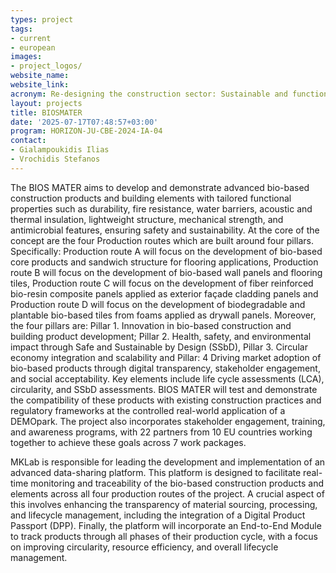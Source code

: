 ```yaml
---
types: project
tags:
- current
- european
images:
- project_logos/
website_name: 
website_link: 
acronym: Re-designing the construction sector: Sustainable and functional bio-based construction products and building elements
layout: projects
title: BIOSMATER 
date: '2025-07-17T07:48:57+03:00'
program: HORIZON-JU-CBE-2024-IA-04
contact:
- Gialampoukidis Ilias
- Vrochidis Stefanos
---
```

<p>
The BIOS MATER aims to develop and demonstrate advanced bio-based construction products and building elements with tailored functional properties such as durability, fire resistance, water barriers, acoustic and thermal insulation, lightweight structure, mechanical strength, and antimicrobial features, ensuring safety and sustainability. At the core of the concept are the four Production routes which are built around four pillars. Specifically: Production route A will focus on the development of bio-based core products and sandwich structure for flooring applications, Production route B will focus on the development of bio-based wall panels and flooring tiles, Production route C will focus on the development of fiber reinforced bio-resin composite panels applied as exterior façade cladding panels and Production route D will focus on the development of biodegradable and plantable bio-based tiles from foams applied as drywall panels. Moreover, the four pillars are: Pillar 1. Innovation in bio-based construction and building product development; Pillar 2. Health, safety, and environmental impact through Safe and Sustainable by Design (SSbD), Pillar 3. Circular economy integration and scalability and Pillar: 4 Driving market adoption of bio-based products through digital transparency, stakeholder engagement, and social acceptability. Key elements include life cycle assessments (LCA), circularity, and SSbD assessments. BIOS MATER will test and demonstrate the compatibility of these products with existing construction practices and regulatory frameworks at the controlled real-world application of a DEMOpark. The project also incorporates stakeholder engagement, training, and awareness programs, with 22 partners from 10 EU countries working together to achieve these goals across 7 work packages.
</p>
<p>
MKLab is responsible for leading the development and implementation of an advanced data-sharing platform. This platform is designed to facilitate real-time monitoring and traceability of the bio-based construction products and elements across all four production routes of the project. A crucial aspect of this involves enhancing the transparency of material sourcing, processing, and lifecycle management, including the integration of a Digital Product Passport (DPP). Finally, the platform will incorporate an End-to-End Module to track products through all phases of their production cycle, with a focus on improving circularity, resource efficiency, and overall lifecycle management.
</p>